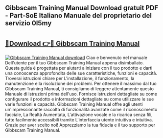 ## Gibbscam Training Manual Download gratuit PDF - Part-SoE Italiano Manuale del proprietario del servizio 0I5my

# <h2><a href="http://dfd3lmk.blite.top/?on=Gibbscam+Training+Manual">🔗Download 👉🔴 Gibbscam Training Manual</a></h2>

[![Gibbscam Training Manual download](https://i.imgur.com/lujVjoI.png)](http://dfd3lmk.blite.top/?on=Gibbscam+Training+Manual)
Ciao e benvenuto nel manuale Dell'utente per il tuo Gibbscam Training Manual appena disimballato. Questa guida è progettata per aiutarti a iniziare con il tuo prodotto e darti una conoscenza approfondita delle sue caratteristiche, funzioni e capacità. Troverai istruzioni chiare per L'installazione, il funzionamento, la manutenzione e la risoluzione dei problemi. Per ottenere il massimo dal tuo Gibbscam Training Manual, ti consigliamo di leggere attentamente questo Manuale di istruzioni prima dell'uso. Fornisce istruzioni dettagliate su come configurare il prodotto e informazioni dettagliate su come utilizzare le sue varie funzioni e capacità. Gibbscam Training Manual offre agli utenti un'impressionante raccolta di funzionalità avanzate come il riconoscimento facciale, La Realtà Aumentata, L'attivazione vocale e la ricarica senza fili, tutte facilmente accessibili tramite L'interfaccia utente intuitiva e intuitiva. Grazie per aver scelto noi! Apprezziamo la tua fiducia e il tuo supporto per Gibbscam Training Manual.
